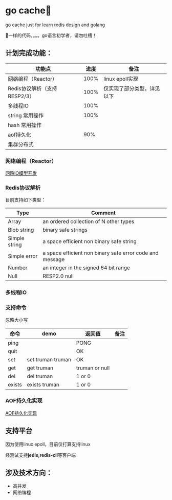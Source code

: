 # go cache:shit:
go cache just for learn redis design and golang

:shit:一样的代码。。。。go语言初学者，请勿吐槽！
## 计划完成功能：
功能点|进度|备注
---|---|---
网络编程（Reactor）|100%|linux epoll实现
Redis协议解析（支持RESP2/3）|100%|仅实现了部分类型，详见以下
多线程IO|100%|
string 常用操作|100%|
hash 常用操作||
aof持久化|90%|
集群分布式||

### 网络编程（Reactor）
[网路IO模型开发](docs/网路IO模型开发.md)

### Redis协议解析
目前支持如下类型：

Type|Comment
---|---
Array|an ordered collection of N other types
Blob string| binary safe strings
Simple string|a space efficient non binary safe string
Simple error|a space efficient non binary safe error code and message
Number|an integer in the signed 64 bit range
Null|RESP2.0 null
### 多线程IO

### 支持命令
忽略大小写

命令|demo|返回值|备注
---|---|---|---
ping| |PONG|
quit| |OK||
set|set truman truman|OK| 
get|get truman |truman or null| 
del|del truman |1 or 0| 
exists|exists truman |1 or 0| 

### AOF持久化实现
[AOF持久化实现](docs/aof实现.md)
## 支持平台
因为使用linux epoll，目前仅打算支持linux

经测试支持**jedis,redis-cli**等客户端

## 涉及技术方向：
- 高并发
- 网络编程



